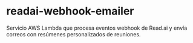 # readai-webhook-emailer
Servicio AWS Lambda que procesa eventos webhook de Read.ai y envía correos con resúmenes personalizados de reuniones.
